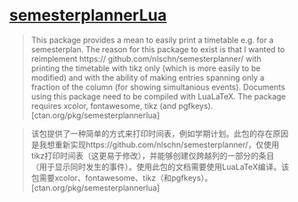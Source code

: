 # [semesterplannerLua](https://www.ctan.org/pkg/semesterplannerlua)

> This package provides a mean to easily print a timetable e.g. for a semesterplan. The reason for this package to exist is that I wanted to reimplement https:// github.com/nlschn/semesterplanner/ with printing the timetable with tikz only (which is more easily to be modified) and with the ability of making entries spanning only a fraction of the column (for showing simultanious events). Documents using this package need to be compiled with LuaLaTeX. The package requires xcolor, fontawesome, tikz (and pgfkeys). [ctan.org/pkg/semesterplannerlua]

> 该包提供了一种简单的方式来打印时间表，例如学期计划。此包的存在原因是我想重新实现https://github.com/nlschn/semesterplanner/，仅使用tikz打印时间表（这更易于修改），并能够创建仅跨越列的一部分的条目（用于显示同时发生的事件）。使用此包的文档需要使用LuaLaTeX编译。该包需要xcolor、fontawesome、tikz（和pgfkeys）。 [ctan.org/pkg/semesterplannerlua]
